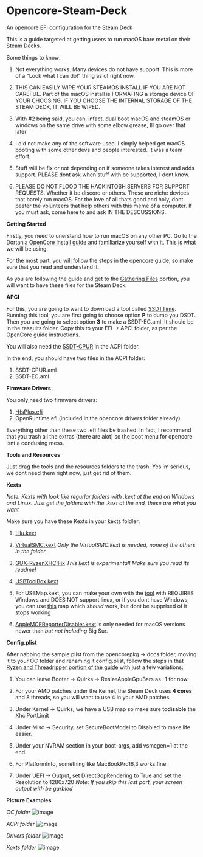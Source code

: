 # Opencore-Steam-Deck
An opencore EFI configuration for the Steam Deck

This is a guide targeted at getting users to run macOS bare metal on their Steam Decks.

Some things to know:

1. Not everything works. Many devices do not have support. This is more of a "Look what I can do!" thing as of right now.

2. THIS CAN EASILY WIPE YOUR STEAMOS INSTALL IF YOU ARE NOT CAREFUL. Part of the macOS install is FORMATING a storage device OF YOUR CHOOSING. IF YOU CHOOSE THE INTERNAL STORAGE OF THE STEAM DECK, IT WILL BE WIPED.

3. With #2 being said, you can, infact, dual boot macOS and steamOS or windows on the same drive with some elbow grease, Ill go over that later

4. I did not make any of the software used. I simply helped get macOS booting with some other devs and people interested. It was a team effort.

5. Stuff will be fix or not depending on if someone takes interest and adds support. PLEASE dont ask when stuff with be supported, I dont know.

6. PLEASE DO NOT FLOOD THE HACKINTOSH SERVERS FOR SUPPORT REQUESTS. Whether it be discord or others. These are niche devices that barely run macOS. For the love of all thats good and holy, dont pester the volunteers that help others with this meme of a computer. If you must ask, come here to and ask IN THE DESCUSSIONS.


**Getting Started**

Firstly, you need to unerstand how to run macOS on any other PC. Go to the [Dortania OpenCore install guide](https://dortania.github.io/OpenCore-Install-Guide/) and familiarize yourself with it. This is what we will be using.

For the most part, you will follow the steps in the opencore guide, so make sure that you read and understand it.

As you are following the guide and get to the [Gathering Files](https://dortania.github.io/OpenCore-Install-Guide/ktext.html) portion, you will want to have these files for the Steam Deck:

**APCI**

For this, you are going to want to download a tool called [SSDTTime](https://github.com/corpnewt/SSDTTime). Running this tool, you are first going to choose option **P** to dump you DSDT. Then you are going to select option **3** to make a SSDT-EC.aml. It should be in the resaults folder. Copy this to your EFI -> APCI folder, as per the OpenCore guide instructions.

You will also need the [SSDT-CPUR](https://github.com/dortania/Getting-Started-With-ACPI/blob/master/extra-files/compiled/SSDT-CPUR.aml) in the ACPI folder.

In the end, you should have two files in the ACPI  folder:

1. SSDT-CPUR.aml
2. SSDT-EC.aml

**Firmware Drivers**

You only need two firmware drivers:

1. [HfsPlus.efi](https://github.com/acidanthera/OcBinaryData/blob/master/Drivers/HfsPlus.efi)
2. OpenRuntime.efi (included in the opencore drivers folder already)

Everything other than these two .efi files be trashed. In fact, I recommend that you trash all the extras (there are alot) so the boot menu for opencore isnt a condusing mess.

**Tools and Resources**

Just drag the tools and the resources folders to the trash. Yes im serious, we dont need them right now, just get rid of them.

**Kexts**

*Note: Kexts with look like regurlar folders with .kext at the end on Windows and Linux. Just get the folders with the .kext at the end, these are what you want*

Make sure you have these Kexts in your kexts foldler:

1. [Lilu.kext](https://github.com/acidanthera/Lilu/releases)
2. [VirtualSMC.kext](https://github.com/acidanthera/VirtualSMC/releases) *Only the VirtualSMC.kext is needed, none of the others in the folder*
3. [GUX-RyzenXHCIFix](https://github.com/RattletraPM/GUX-RyzenXHCIFix/releases/tag/v1.3.0b1-ryzenxhcifix) *This kext is experimental! Make sure you read its readme!*
4. [USBToolBox.kext](https://github.com/USBToolBox/kext/releases)
5. For USBMap.kext, you can make your own with the [tool](https://github.com/USBToolBox/tool) with REQUIRES Windows and DOES NOT support linux, or if you dont have Windows, you can use [this](https://github.com/CodeRunner5235/Opencore-Steam-Deck/blob/main/UTBMap.zip) map which *should* work, but dont be supprised of it stops working

6. [AppleMCEReporterDisabler.kext](https://github.com/acidanthera/bugtracker/files/3703498/AppleMCEReporterDisabler.kext.zip) is only needed for macOS versions newer than *but not including* Big Sur.

**Config.plist**

After nabbing the sample.plist from the opencorepkg -> docs folder, moving it to your OC folder and renaming it config.plist, follow the steps in that [Ryzen and Threadripper portion of the guide](https://dortania.github.io/OpenCore-Install-Guide/AMD/zen.html) with just a few variations:

1. You can leave Booter -> Quirks -> ResizeAppleGpuBars as -1 for now.

2. For your AMD patches under the Kernel, the Steam Deck uses **4 cores** and 8 threads, so you will want to use 4 in your AMD patches.

3. Under Kernel -> Quirks, we have a USB map so make sure to**disable** the XhciPortLimit

4. Under Misc -> Security, set SecureBootModel to Disabled to make life easier.

5. Under your NVRAM section in your boot-args, add vsmcgen=1 at the end.

6. For PlatformInfo, something like MacBookPro16,3 works fine.

7. Under UEFI -> Output, set DirectGopRendering to True and set the Resolution to 1280x720
   *Note: If you skip this last part, your screen output with be garbled*



**Picture Examples**

*OC folder*
![image](https://github.com/user-attachments/assets/4f42c205-2a4a-4b3b-b24f-3e16e08a5e07)


*ACPI folder*
![image](https://github.com/user-attachments/assets/bf2fbe09-fbb3-43ce-b97d-cdc7109b469a)


*Drivers folder*
![image](https://github.com/user-attachments/assets/52ffe87a-b5cb-4a3c-8ca1-ba5b1d309aa1)


*Kexts folder*
![image](https://github.com/user-attachments/assets/b0fc4d40-4adf-4b85-aff5-96067341c09a)





